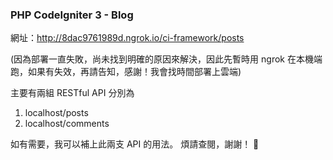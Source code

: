 ### PHP CodeIgniter 3 - Blog

網址：http://8dac9761989d.ngrok.io/ci-framework/posts

(因為部署一直失敗，尚未找到明確的原因來解決，因此先暫時用 ngrok 在本機端跑，如果有失效，再請告知，感謝！我會找時間部署上雲端)

主要有兩組 RESTful API 分別為

1. localhost/posts
2. localhost/comments

如有需要，我可以補上此兩支 API 的用法。
煩請查閱，謝謝！


